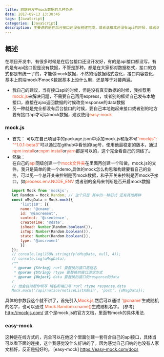```yaml
---
title: 前端开发中mock数据的几种办法
date: 2017-09-13 13:30:46
tags: [JavaScript]
categories: [JavaScript]
description: 主要讲的是在后台接口还没有搭建完成，或者说根本还没有api的时候，或者说有api但是没数据的时候，前端怎么模拟数据，我这里只给一个小的demo，真正要构建一套还是要根据业务来
---
```

## 概述
 在项目开发中，有很多时候是在后台接口还没开发好，有的是api接口都没写，有的是有api接口但是没有数据，不管是那种，都是在大家都对数据格式，接口的方式都是有统一了的，才能做mock数据，不然的话数据格式变化，接口内容变化，基本上前端mock不mocK数据基本上没什么用，还是等于对接两遍。
 - 我自己的建议，当有接口api的时候，但是没有真实数据的时候，我推荐用<font color="#ff502c">mock.js</font>来解决问题，不需要自己再用express，或者别的框架自己发布本地接口，直接在ajax返回数据的时候改变response的data数据
 - 另一种就是完全都没有后台接口的时候，要自己本地跑起来接口或者别的地方要有接口api才可以mock数据，建议使用<font color="#ff502c">easy-mock</font>

### mock.js
- 首先： 
 可以在自己项目中的package.json中添加mock.js和版本号<font color="#ff502c">"mockjs": "^1.0.1-beta3"</font>可以通过在github中看他的tag号，使用他最稳定的版本，通过<font color="#ff502c">npm install</font>or<font color="#ff502c">cnpm install</font>or<font color="#ff502c">yarn</font>都是可以的，这个完全看自己的网络了。
- 然后：  
 在自己的<font color="#ff502c">api</font>同级创建一个<font color="#ff502c">mock文件夹</font>在里面再创建一个叫做，mock.js的文件。我只是简单的做一个demo,具体的mock怎么构思和构建要看自己的业务，可以见一个总开关来控制是否mock数据，和子开关来控制是否mock子接口，如<font color="#ff502c">process.env.NODE_ENV</font> 或者别的全局来判断是否开启mock数据 
 ```javascript
    import Mock from 'mockjs';
    let Random = Mock.Random; // 这个只是 其中的一种形式 还有其他两种
    const oMsgData = Mock.mock({
        'list|10': [{
        name: '@cname',
        id: '@increment',
        content: '@csentence',
        createTime: '@date',
        isRead: Number(Random.boolean()),
        isTop: Number(Random.boolean()),
        state: Number(Random.boolean()),
        type: '@increment'
        }]
    });
    // console.log(JSON.stringify(oMsgData, null, 4));
    // console.log(oMsgData);
    /**
     * @param {String} rurl 要替换的接口路径名
     * @param {String} rtype 要替换的接口请求方式
     * @param {Object} data 要替换的接口的response的data
    /
    // 他会自动帮你填写 域名和端口号 rurl rtype response.data
    Mock.mock('/api/notice/noticeListAdmin', 'post', {oMsgData});
 ```
具体的参数我这个就不讲了，首先引入<font color="#ff502c">Mock.js</font>,然后可以通过<font color="#ff502c"> '@cname'</font>生成随机的名字，也可以通过<font color="#ff502c"> Mock.Random.cname()</font>生成随机名字。
[参考] <http://mockjs.com/> 这个是mock.js的官方文档，里面有mock的具体用法.
### easy-mock
这种是在线方式的，完全可以在他这个里面创建一套符合自己的api接口，具体当可以看下面的连接，这个我感觉没什么好讲的了，因为感觉自己归纳的也没有人家文档好，反正是挺好的。
[easy-mock] <https://easy-mock.com/docs>